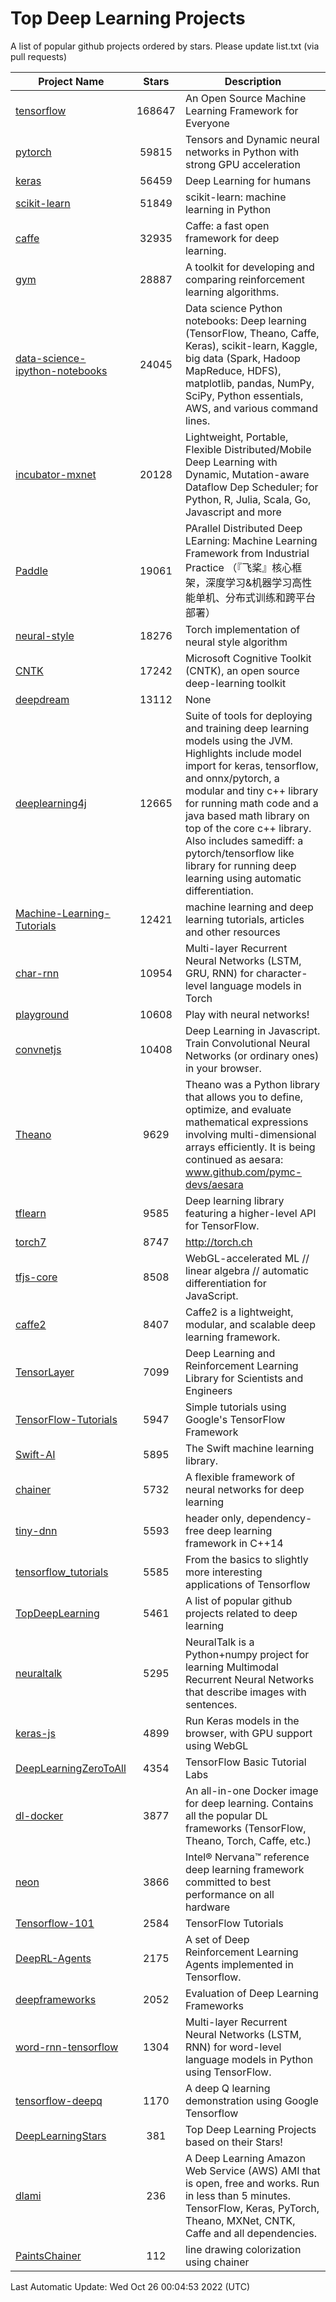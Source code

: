 # Top Deep Learning Projects
A list of popular github projects ordered by stars.
Please update list.txt (via pull requests)

|Project Name| Stars | Description |
| ---------- |:-----:| ----------- |
| [tensorflow](https://github.com/tensorflow/tensorflow) | 168647 | An Open Source Machine Learning Framework for Everyone |
| [pytorch](https://github.com/pytorch/pytorch) | 59815 | Tensors and Dynamic neural networks in Python with strong GPU acceleration |
| [keras](https://github.com/keras-team/keras) | 56459 | Deep Learning for humans |
| [scikit-learn](https://github.com/scikit-learn/scikit-learn) | 51849 | scikit-learn: machine learning in Python |
| [caffe](https://github.com/BVLC/caffe) | 32935 | Caffe: a fast open framework for deep learning. |
| [gym](https://github.com/openai/gym) | 28887 | A toolkit for developing and comparing reinforcement learning algorithms. |
| [data-science-ipython-notebooks](https://github.com/donnemartin/data-science-ipython-notebooks) | 24045 | Data science Python notebooks: Deep learning (TensorFlow, Theano, Caffe, Keras), scikit-learn, Kaggle, big data (Spark, Hadoop MapReduce, HDFS), matplotlib, pandas, NumPy, SciPy, Python essentials, AWS, and various command lines. |
| [incubator-mxnet](https://github.com/apache/incubator-mxnet) | 20128 | Lightweight, Portable, Flexible Distributed/Mobile Deep Learning with Dynamic, Mutation-aware Dataflow Dep Scheduler; for Python, R, Julia, Scala, Go, Javascript and more |
| [Paddle](https://github.com/PaddlePaddle/Paddle) | 19061 | PArallel Distributed Deep LEarning: Machine Learning Framework from Industrial Practice （『飞桨』核心框架，深度学习&机器学习高性能单机、分布式训练和跨平台部署） |
| [neural-style](https://github.com/jcjohnson/neural-style) | 18276 | Torch implementation of neural style algorithm |
| [CNTK](https://github.com/microsoft/CNTK) | 17242 | Microsoft Cognitive Toolkit (CNTK), an open source deep-learning toolkit |
| [deepdream](https://github.com/google/deepdream) | 13112 | None |
| [deeplearning4j](https://github.com/deeplearning4j/deeplearning4j) | 12665 | Suite of tools for deploying and training deep learning models using the JVM. Highlights include model import for keras, tensorflow, and onnx/pytorch, a modular and tiny c++ library for running math code and a java based math library on top of the core c++ library. Also includes samediff: a pytorch/tensorflow like library for running deep learning using automatic differentiation. |
| [Machine-Learning-Tutorials](https://github.com/ujjwalkarn/Machine-Learning-Tutorials) | 12421 | machine learning and deep learning tutorials, articles and other resources  |
| [char-rnn](https://github.com/karpathy/char-rnn) | 10954 | Multi-layer Recurrent Neural Networks (LSTM, GRU, RNN) for character-level language models in Torch |
| [playground](https://github.com/tensorflow/playground) | 10608 | Play with neural networks! |
| [convnetjs](https://github.com/karpathy/convnetjs) | 10408 | Deep Learning in Javascript. Train Convolutional Neural Networks (or ordinary ones) in your browser. |
| [Theano](https://github.com/Theano/Theano) | 9629 | Theano was a Python library that allows you to define, optimize, and evaluate mathematical expressions involving multi-dimensional arrays efficiently. It is being continued as aesara: www.github.com/pymc-devs/aesara |
| [tflearn](https://github.com/tflearn/tflearn) | 9585 | Deep learning library featuring a higher-level API for TensorFlow. |
| [torch7](https://github.com/torch/torch7) | 8747 | http://torch.ch |
| [tfjs-core](https://github.com/tensorflow/tfjs-core) | 8508 | WebGL-accelerated ML // linear algebra // automatic differentiation for JavaScript. |
| [caffe2](https://github.com/facebookarchive/caffe2) | 8407 | Caffe2 is a lightweight, modular, and scalable deep learning framework. |
| [TensorLayer](https://github.com/tensorlayer/TensorLayer) | 7099 | Deep Learning and Reinforcement Learning Library for Scientists and Engineers  |
| [TensorFlow-Tutorials](https://github.com/nlintz/TensorFlow-Tutorials) | 5947 | Simple tutorials using Google's TensorFlow Framework |
| [Swift-AI](https://github.com/Swift-AI/Swift-AI) | 5895 | The Swift machine learning library. |
| [chainer](https://github.com/chainer/chainer) | 5732 | A flexible framework of neural networks for deep learning |
| [tiny-dnn](https://github.com/tiny-dnn/tiny-dnn) | 5593 | header only, dependency-free deep learning framework in C++14 |
| [tensorflow_tutorials](https://github.com/pkmital/tensorflow_tutorials) | 5585 | From the basics to slightly more interesting applications of Tensorflow |
| [TopDeepLearning](https://github.com/aymericdamien/TopDeepLearning) | 5461 | A list of popular github projects related to deep learning |
| [neuraltalk](https://github.com/karpathy/neuraltalk) | 5295 | NeuralTalk is a Python+numpy project for learning Multimodal Recurrent Neural Networks that describe images with sentences. |
| [keras-js](https://github.com/transcranial/keras-js) | 4899 | Run Keras models in the browser, with GPU support using WebGL |
| [DeepLearningZeroToAll](https://github.com/hunkim/DeepLearningZeroToAll) | 4354 | TensorFlow Basic Tutorial Labs |
| [dl-docker](https://github.com/floydhub/dl-docker) | 3877 | An all-in-one Docker image for deep learning. Contains all the popular DL frameworks (TensorFlow, Theano, Torch, Caffe, etc.) |
| [neon](https://github.com/NervanaSystems/neon) | 3866 | Intel® Nervana™ reference deep learning framework committed to best performance on all hardware |
| [Tensorflow-101](https://github.com/sjchoi86/Tensorflow-101) | 2584 | TensorFlow Tutorials |
| [DeepRL-Agents](https://github.com/awjuliani/DeepRL-Agents) | 2175 | A set of Deep Reinforcement Learning Agents implemented in Tensorflow. |
| [deepframeworks](https://github.com/zer0n/deepframeworks) | 2052 | Evaluation of Deep Learning Frameworks |
| [word-rnn-tensorflow](https://github.com/hunkim/word-rnn-tensorflow) | 1304 | Multi-layer Recurrent Neural Networks (LSTM, RNN) for word-level language models in Python using TensorFlow. |
| [tensorflow-deepq](https://github.com/siemanko/tensorflow-deepq) | 1170 | A deep Q learning demonstration using Google Tensorflow |
| [DeepLearningStars](https://github.com/hunkim/DeepLearningStars) | 381 | Top Deep Learning Projects based on their Stars! |
| [dlami](https://github.com/ritchieng/dlami) | 236 | A Deep Learning Amazon Web Service (AWS) AMI that is open, free and works. Run in less than 5 minutes. TensorFlow, Keras, PyTorch, Theano, MXNet, CNTK, Caffe and all dependencies. |
| [PaintsChainer](https://github.com/taizan/PaintsChainer) | 112 | line drawing colorization using chainer |

Last Automatic Update: Wed Oct 26 00:04:53 2022 (UTC)
